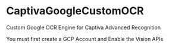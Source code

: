 # CaptivaGoogleCustomOCR
Custom Google OCR Engine for Captiva Advanced Recognition

You must first create a GCP Account and Enable the Vision APIs
